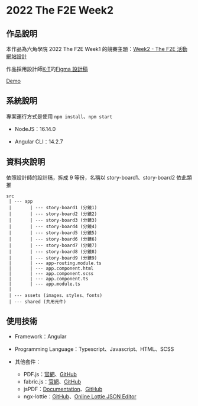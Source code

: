 # 2022 The F2E Week2

## 作品說明

本作品為六角學院 2022 The F2E Week1 的競賽主題：[Week2 - The F2E 活動網站設計](https://2022.thef2e.com/news/week2)

作品採用設計師[K-T](https://2022.thef2e.com/users/12061579703802991521)的[Figma 設計稿](https://www.figma.com/file/6ZjDFQSrwRy6OUAXDmJNhz/%E5%B0%8F%E7%B6%A0%E7%B0%BD?node-id=0%3A1)

[Demo](https://qazs10015.github.io/2022_F2E_w2/)


## 系統說明

專案運行方式是使用 `npm install`、`npm start`

* NodeJS：16.14.0

* Angular CLI：14.2.7

## 資料夾說明

依照設計師的設計稿，拆成 9 等份，名稱以 story-board1、story-board2 依此類推

```
src
 | --- app
 |       | --- story-board1 (分鏡1)
 |       | --- story-board2 (分鏡2)
 |       | --- story-board3 (分鏡3)
 |       | --- story-board4 (分鏡4)
 |       | --- story-board5 (分鏡5)
 |       | --- story-board6 (分鏡6)
 |       | --- story-board7 (分鏡7)
 |       | --- story-board8 (分鏡8)
 |       | --- story-board9 (分鏡9)
 |       | --- app-routing.module.ts
 |       | --- app.component.html
 |       | --- app.component.scss
 |       | --- app.component.ts
 |       | --- app.module.ts
 |
 | --- assets (images、styles、fonts)
 | --- shared (共用元件)
```

## 使用技術

* Framework：Angular

* Programming Language：Typescript、Javascript、HTML、SCSS

* 其他套件：
  * PDF.js：[官網](https://mozilla.github.io/pdf.js/)、[GitHub](https://github.com/mozilla/pdf.js/)
  * fabric.js：[官網](http://fabricjs.com/)、[GitHub](https://github.com/fabricjs/fabric.js)
  * jsPDF：[Documentation](http://raw.githack.com/MrRio/jsPDF/master/docs/index.html)、[GitHub](https://github.com/parallax/jsPDF)
  * ngx-lottie：[GitHub](https://github.com/ngx-lottie/ngx-lottie)、[Online Lottie JSON Editor](https://lottiefiles.com/tools/json-editor)

